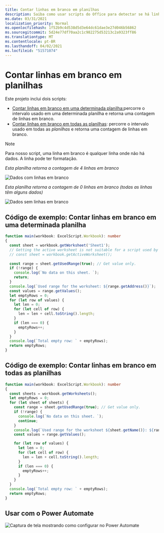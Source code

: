 ```yaml
---
title: Contar linhas em branco em planilhas
description: Saiba como usar scripts do Office para detectar se há linhas em branco em vez de dados em planilhas e, em seguida, relatar a contagem de linhas em branco a ser usada em um fluxo do Power Automate.
ms.date: 03/31/2021
localization_priority: Normal
ms.openlocfilehash: 1f52b9c4d538d5d3e64dc61dae3e27d046b56862
ms.sourcegitcommit: 5d24e77df70aa2c1c982275d53213c2a9323ff86
ms.translationtype: MT
ms.contentlocale: pt-BR
ms.lasthandoff: 04/02/2021
ms.locfileid: "51571074"
---
```

# <a name="count-blank-rows-on-sheets"></a>Contar linhas em branco em planilhas

Este projeto inclui dois scripts:

* [Contar linhas em branco em uma determinada planilha:](#sample-code-count-blank-rows-on-a-given-sheet)percorre o intervalo usado em uma determinada planilha e retorna uma contagem de linhas em branco.
* [Contar linhas em branco em todas as planilhas](#sample-code-count-blank-rows-on-all-sheets): percorre o intervalo usado em todas as _planilhas_ e retorna uma contagem de linhas em branco.

> [!NOTE]
> Para nosso script, uma linha em branco é qualquer linha onde não há dados. A linha pode ter formatação.

_Esta planilha retorna a contagem de 4 linhas em branco_

![Dados com linhas em branco](../../images/blank-rows.png)

_Esta planilha retorna a contagem de 0 linhas em branco (todas as linhas têm alguns dados)_

![Dados sem linhas em branco](../../images/no-blank-rows.png)

## <a name="sample-code-count-blank-rows-on-a-given-sheet"></a>Código de exemplo: Contar linhas em branco em uma determinada planilha

```TypeScript
function main(workbook: ExcelScript.Workbook): number
{
  const sheet = workbook.getWorksheet('Sheet1'); 
  // Getting the active worksheet is not suitable for a script used by Power Automate.
  // const sheet = workbook.getActiveWorksheet();
  
  const range = sheet.getUsedRange(true); // Get value only.
  if (!range) {
    console.log(`No data on this sheet. `);
    return;
  }
  console.log(`Used range for the worksheet: ${range.getAddress()}`);
  const values = range.getValues();
  let emptyRows = 0;
  for (let row of values) {
    let len = 0; 
    for (let cell of row) {
      len = len + cell.toString().length;
    }
    if (len === 0) { 
      emptyRows++;
    }
  }
  console.log(`Total empty row: ` + emptyRows);
  return emptyRows;
}
```

## <a name="sample-code-count-blank-rows-on-all-sheets"></a>Código de exemplo: Contar linhas em branco em todas as planilhas

```TypeScript
function main(workbook: ExcelScript.Workbook): number
{
  const sheets = workbook.getWorksheets();
  let emptyRows = 0;
  for (let sheet of sheets) { 
    const range = sheet.getUsedRange(true); // Get value only.
    if (!range) {
      console.log(`No data on this sheet. `);
      continue;
    }
    console.log(`Used range for the worksheet ${sheet.getName()}: ${range.getAddress()}`);
    const values = range.getValues();

    for (let row of values) {
      let len = 0;
      for (let cell of row) {
        len = len + cell.toString().length;
      }
      if (len === 0) {
        emptyRows++;
      }
    }
  }
  console.log(`Total empty row: ` + emptyRows);
  return emptyRows;
}
```

## <a name="use-with-power-automate"></a>Usar com o Power Automate

![Captura de tela mostrando como configurar no Power Automate](../../images/use-in-power-automate.png)
